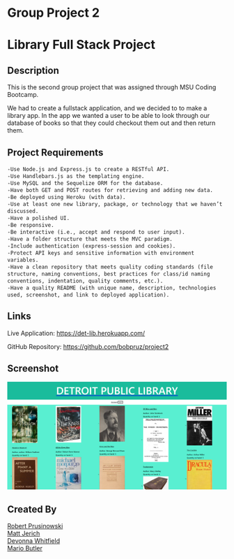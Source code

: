 # Group Project 2
# Library Full Stack Project


## Description
This is the second group project that was assigned through MSU Coding Bootcamp. 

We had to create a fullstack application, and we decided to to make a library app. In the app we wanted a user to be able to look through our database of books so that they could checkout them out and then return them.


## Project Requirements
```
-Use Node.js and Express.js to create a RESTful API.
-Use Handlebars.js as the templating engine.
-Use MySQL and the Sequelize ORM for the database.
-Have both GET and POST routes for retrieving and adding new data.
-Be deployed using Heroku (with data).
-Use at least one new library, package, or technology that we haven’t discussed.
-Have a polished UI.
-Be responsive.
-Be interactive (i.e., accept and respond to user input).
-Have a folder structure that meets the MVC paradigm.
-Include authentication (express-session and cookies).
-Protect API keys and sensitive information with environment variables.
-Have a clean repository that meets quality coding standards (file structure, naming conventions, best practices for class/id naming conventions, indentation, quality comments, etc.).
-Have a quality README (with unique name, description, technologies used, screenshot, and link to deployed application).
```


## Links
Live Application: https://det-lib.herokuapp.com/

GitHub Repository: https://github.com/bobpruz/project2


## Screenshot 
![Screenshot](screenshot.png)

## Created By
[Robert Prusinowski](https://github.com/bobpruz)  
[Matt Jerich](https://github.com/MJerich)  
[Devonna Whitfield](https://github.com/delite2no)   
[Mario Butler](https://github.com/mbutlertechtraining)  
